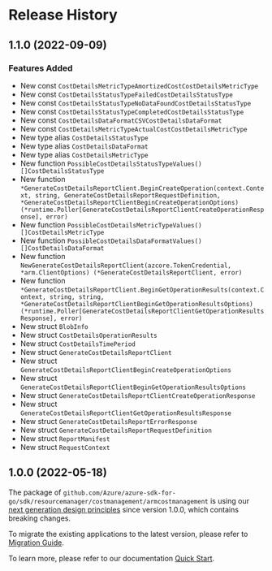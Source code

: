 # Release History

## 1.1.0 (2022-09-09)
### Features Added

- New const `CostDetailsMetricTypeAmortizedCostCostDetailsMetricType`
- New const `CostDetailsStatusTypeFailedCostDetailsStatusType`
- New const `CostDetailsStatusTypeNoDataFoundCostDetailsStatusType`
- New const `CostDetailsStatusTypeCompletedCostDetailsStatusType`
- New const `CostDetailsDataFormatCSVCostDetailsDataFormat`
- New const `CostDetailsMetricTypeActualCostCostDetailsMetricType`
- New type alias `CostDetailsStatusType`
- New type alias `CostDetailsDataFormat`
- New type alias `CostDetailsMetricType`
- New function `PossibleCostDetailsStatusTypeValues() []CostDetailsStatusType`
- New function `*GenerateCostDetailsReportClient.BeginCreateOperation(context.Context, string, GenerateCostDetailsReportRequestDefinition, *GenerateCostDetailsReportClientBeginCreateOperationOptions) (*runtime.Poller[GenerateCostDetailsReportClientCreateOperationResponse], error)`
- New function `PossibleCostDetailsMetricTypeValues() []CostDetailsMetricType`
- New function `PossibleCostDetailsDataFormatValues() []CostDetailsDataFormat`
- New function `NewGenerateCostDetailsReportClient(azcore.TokenCredential, *arm.ClientOptions) (*GenerateCostDetailsReportClient, error)`
- New function `*GenerateCostDetailsReportClient.BeginGetOperationResults(context.Context, string, string, *GenerateCostDetailsReportClientBeginGetOperationResultsOptions) (*runtime.Poller[GenerateCostDetailsReportClientGetOperationResultsResponse], error)`
- New struct `BlobInfo`
- New struct `CostDetailsOperationResults`
- New struct `CostDetailsTimePeriod`
- New struct `GenerateCostDetailsReportClient`
- New struct `GenerateCostDetailsReportClientBeginCreateOperationOptions`
- New struct `GenerateCostDetailsReportClientBeginGetOperationResultsOptions`
- New struct `GenerateCostDetailsReportClientCreateOperationResponse`
- New struct `GenerateCostDetailsReportClientGetOperationResultsResponse`
- New struct `GenerateCostDetailsReportErrorResponse`
- New struct `GenerateCostDetailsReportRequestDefinition`
- New struct `ReportManifest`
- New struct `RequestContext`


## 1.0.0 (2022-05-18)

The package of `github.com/Azure/azure-sdk-for-go/sdk/resourcemanager/costmanagement/armcostmanagement` is using our [next generation design principles](https://azure.github.io/azure-sdk/general_introduction.html) since version 1.0.0, which contains breaking changes.

To migrate the existing applications to the latest version, please refer to [Migration Guide](https://aka.ms/azsdk/go/mgmt/migration).

To learn more, please refer to our documentation [Quick Start](https://aka.ms/azsdk/go/mgmt).